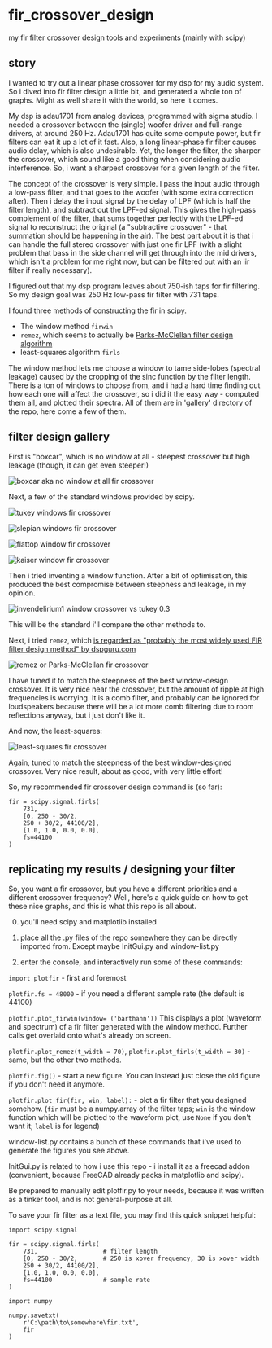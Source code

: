 # fir_crossover_design
my fir filter crossover design tools and experiments (mainly with scipy)

## story

I wanted to try out a linear phase crossover for my dsp for my audio system. 
So i dived into fir filter design a little bit, and generated a whole ton of graphs.
Might as well share it with the world, so here it comes.

My dsp is adau1701 from analog devices, programmed with sigma studio. 
I needed a crossover between the (single) woofer driver and full-range drivers, at around 250 Hz. 
Adau1701 has quite some compute power, but fir filters can eat it up a lot of it fast.
Also, a long linear-phase fir filter causes audio delay, which is also undesirable.
Yet, the longer the filter, the sharper the crossover, which sound like a good thing when considering audio interference.
So, i want a sharpest crossover for a given length of the filter.

The concept of the crossover is very simple. I pass the input audio through a low-pass filter, and that goes to the woofer (with some extra correction after).
Then i delay the input signal by the delay of LPF (which is half the filter length), and subtract out the LPF-ed signal.
This gives the high-pass complement of the filter, that sums together perfectly with the LPF-ed signal to reconstruct the original (a "subtractive crossover" - that summation should be happening in the air).
The best part about it is that i can handle the full stereo crossover with just one fir LPF (with a slight problem that bass in the side channel will get through into the mid drivers, which isn't a problem for me right now, but can be filtered out with an iir filter if really necessary).

I figured out that my dsp program leaves about 750-ish taps for fir filtering. So my design goal was 250 Hz low-pass fir filter with 731 taps.

I found three methods of constructing the fir in scipy. 

* The window method `firwin`
* `remez`, which seems to actually be [Parks-McClellan filter design algorithm](https://en.wikipedia.org/wiki/Parks%E2%80%93McClellan_filter_design_algorithm)
* least-squares algorithm `firls` 

The window method lets me choose a window to tame side-lobes (spectral leakage) caused by the cropping of the sinc function by the filter length.
There is a ton of windows to choose from, and i had a hard time finding out how each one will affect the crossover, so i did it the easy way - computed them all, and plotted their spectra.
All of them are in 'gallery' directory of the repo, here come a few of them.

## filter design gallery

First is "boxcar", which is no window at all - steepest crossover but high leakage (though, it can get even steeper!)

![boxcar aka no window at all fir crossover](/gallery/731pts%20250hz/boxcar.png)

Next, a few of the standard windows provided by scipy.

![tukey windows fir crossover](/gallery/731pts%20250hz/tukey%20series.png)

![slepian windows fir crossover](/gallery/731pts%20250hz/slepian%20series.png)

![flattop window fir crossover](/gallery/731pts%20250hz/flattop.png)

![kaiser window fir crossover](/gallery/731pts%20250hz/kaiser%20series.png)

Then i tried inventing a window function. After a bit of optimisation, this produced the best compromise between steepness and leakage, in my opinion.

![invendelirium1 window crossover vs tukey 0.3](/gallery/731pts%20250hz/invendelirium1_0.2_0.5_vs_tukey_0.3.png)

This will be the standard i'll compare the other methods to.

Next, i tried `remez`, which [is regarded as "probably the most widely used FIR filter design method" by dspguru.com](https://dspguru.com/dsp/faqs/fir/design/)

![remez or Parks-McClellan fir crossover](/gallery/731pts%20250hz/remez_70_invendelirium1_0.2_0.5.png)

I have tuned it to match the steepness of the best window-design crossover. It is very nice near the crossover, but the amount of ripple at high frequencies is worrying. 
It is a comb filter, and probably can be ignored for loudspeakers because there will be a lot more comb filtering due to room reflections anyway, but i just don't like it.

And now, the least-squares:

![least-squares fir crossover](/gallery/731pts%20250hz/ls-30_vs_invendelirium1-0.2-0.5.png)

Again, tuned to match the steepness of the best window-designed crossover. Very nice result, about as good, with very little effort!

So, my recommended fir crossover design command is (so far):

```
fir = scipy.signal.firls(
    731, 
    [0, 250 - 30/2, 
    250 + 30/2, 44100/2],
    [1.0, 1.0, 0.0, 0.0],
    fs=44100
)
```

## replicating my results / designing your filter 

So, you want a fir crossover, but you have a different priorities and a different crossover frequency? 
Well, here's a quick guide on how to get these nice graphs, and this is what this repo is all about.

0. you'll need scipy and matplotlib installed

1. place all the .py files of the repo somewhere they can be directly imported from. Except maybe InitGui.py and window-list.py

2. enter the console, and interactively run some of these commands:

`import plotfir` - first and foremost

`plotfir.fs = 48000` - if you need a different sample rate (the default is 44100)

`plotfir.plot_firwin(window= ('barthann'))`
This displays a plot (waveform and spectrum) of a fir filter generated with the window method. Further calls get overlaid onto what's already on screen.

`plotfir.plot_remez(t_width = 70)`, `plotfir.plot_firls(t_width = 30)` - same, but the other two methods.

`plotfir.fig()` - start a new figure. You can instead just close the old figure if you don't need it anymore.

`plotfir.plot_fir(fir, win, label):` - plot a fir filter that you designed somehow. (`fir` must be a numpy.array of the filter taps; `win` is the window function which will be plotted to the waveform plot, use `None` if you don't want it; `label` is for legend)

window-list.py contains a bunch of these commands that i've used to generate the figures you see above.

InitGui.py is related to how i use this repo - i install it as a freecad addon (convenient, because FreeCAD already packs in matplotlib and scipy).

Be prepared to manually edit plotfir.py to your needs, because it was written as a tinker tool, and is not general-purpose at all.

To save your fir filter as a text file, you may find this quick snippet helpful:

```
import scipy.signal

fir = scipy.signal.firls(
    731,                  # filter length
    [0, 250 - 30/2,       # 250 is xover frequency, 30 is xover width
    250 + 30/2, 44100/2],
    [1.0, 1.0, 0.0, 0.0],
    fs=44100              # sample rate
)

import numpy

numpy.savetxt(
    r'C:\path\to\somewhere\fir.txt',  
    fir
)
```
